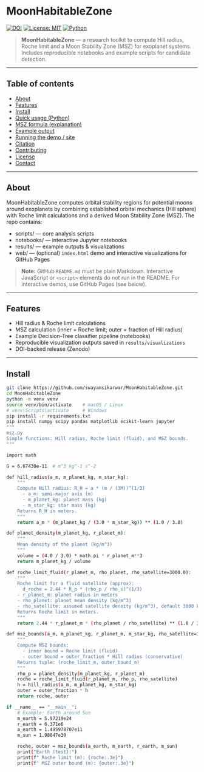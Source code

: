 # MoonHabitableZone

[![DOI](https://zenodo.org/badge/DOI/10.5281/zenodo.17366586.svg)](https://doi.org/10.5281/zenodo.17366586)
[![License: MIT](https://img.shields.io/badge/License-MIT-blue.svg)](LICENSE)
[![Python](https://img.shields.io/badge/Python-3.10%2B-blue)](https://www.python.org/)

> **MoonHabitableZone** — a research toolkit to compute Hill radius, Roche limit and a Moon Stability Zone (MSZ) for exoplanet systems. Includes reproducible notebooks and example scripts for candidate detection.

---

## Table of contents

- [About](#about)
- [Features](#features)
- [Install](#install)
- [Quick usage (Python)](#quick-usage-python)
- [MSZ formula (explanation)](#msz-formula-explanation)
- [Example output](#example-output)
- [Running the demo / site](#running-the-demo--site)
- [Citation](#citation)
- [Contributing](#contributing)
- [License](#license)
- [Contact](#contact)

---

## About

MoonHabitableZone computes orbital stability regions for potential moons around exoplanets by combining established orbital mechanics (Hill sphere) with Roche limit calculations and a derived Moon Stability Zone (MSZ). The repo contains:

- scripts/ — core analysis scripts
- notebooks/ — interactive Jupyter notebooks
- results/ — example outputs & visualizations
- web/ — (optional) `index.html` demo and interactive visualizations for GitHub Pages

> **Note:** GitHub `README.md` must be plain Markdown. Interactive JavaScript or `<script>` elements do not run in the README. For interactive demos, use GitHub Pages (see below).

---

## Features

- Hill radius & Roche limit calculations
- MSZ calculation (inner = Roche limit; outer = fraction of Hill radius)
- Example Decision-Tree classifier pipeline (notebooks)
- Reproducible visualization outputs saved in `results/visualizations`
- DOI-backed release (Zenodo)

---

## Install

```bash
git clone https://github.com/swayamsikarwar/MoonHabitableZone.git
cd MoonHabitableZone
python -m venv venv
source venv/bin/activate    # macOS / Linux
# venv\Scripts\activate     # Windows
pip install -r requirements.txt
pip install numpy scipy pandas matplotlib scikit-learn jupyter
"""
msz.py
Simple functions: Hill radius, Roche limit (fluid), and MSZ bounds.
"""

import math

G = 6.67430e-11  # m^3 kg^-1 s^-2

def hill_radius(a_m, m_planet_kg, m_star_kg):
    """
    Compute Hill radius: R_H = a * (m / (3M))^(1/3)
      - a_m: semi-major axis (m)
      - m_planet_kg: planet mass (kg)
      - m_star_kg: star mass (kg)
    Returns R_H in meters.
    """
    return a_m * (m_planet_kg / (3.0 * m_star_kg)) ** (1.0 / 3.0)

def planet_density(m_planet_kg, r_planet_m):
    """
    Mean density of the planet (kg/m^3)
    """
    volume = (4.0 / 3.0) * math.pi * r_planet_m**3
    return m_planet_kg / volume

def roche_limit_fluid(r_planet_m, rho_planet, rho_satellite=3000.0):
    """
    Roche limit for a fluid satellite (approx):
      d_roche = 2.44 * R_p * (rho_p / rho_s)^(1/3)
    - r_planet_m: planet radius in meters
    - rho_planet: planet mean density (kg/m^3)
    - rho_satellite: assumed satellite density (kg/m^3), default 3000 kg/m^3
    Returns Roche limit in meters.
    """
    return 2.44 * r_planet_m * (rho_planet / rho_satellite) ** (1.0 / 3.0)

def msz_bounds(a_m, m_planet_kg, r_planet_m, m_star_kg, rho_satellite=3000.0, outer_fraction=0.5):
    """
    Compute MSZ bounds:
      - inner bound = Roche limit (fluid)
      - outer bound = outer_fraction * Hill radius (conservative)
    Returns tuple: (roche_limit_m, outer_bound_m)
    """
    rho_p = planet_density(m_planet_kg, r_planet_m)
    roche = roche_limit_fluid(r_planet_m, rho_p, rho_satellite)
    h = hill_radius(a_m, m_planet_kg, m_star_kg)
    outer = outer_fraction * h
    return roche, outer

if __name__ == "__main__":
    # Example: Earth around Sun
    m_earth = 5.97219e24
    r_earth = 6.371e6
    a_earth = 1.495978707e11
    m_sun = 1.98847e30

    roche, outer = msz_bounds(a_earth, m_earth, r_earth, m_sun)
    print("Earth (test):")
    print(f" Roche limit (m): {roche:.3e}")
    print(f" MSZ outer bound (m): {outer:.3e}")
